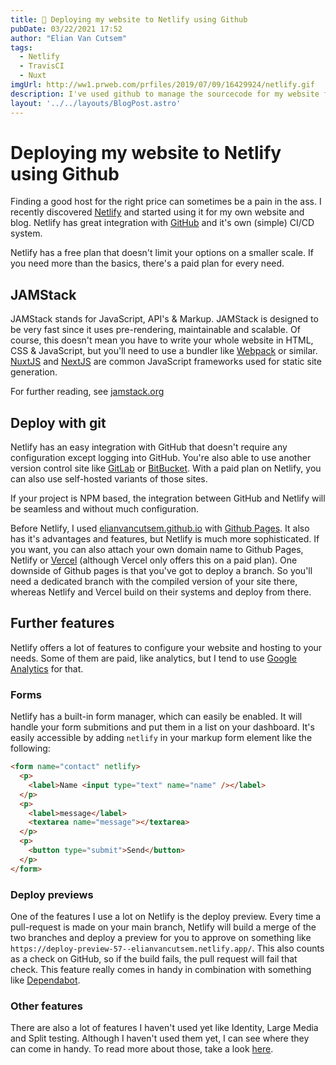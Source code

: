 ```yaml
---
title: 🚀 Deploying my website to Netlify using Github
pubDate: 03/22/2021 17:52 
author: "Elian Van Cutsem"
tags:
  - Netlify
  - TravisCI
  - Nuxt
imgUrl: http://ww1.prweb.com/prfiles/2019/07/09/16429924/netlify.gif
description: I've used github to manage the sourcecode for my website for a long time, github pages came with it. Now I discovered a better way to deploy and host websites.
layout: '../../layouts/BlogPost.astro'
---
```


# Deploying my website to Netlify using Github

Finding a good host for the right price can sometimes be a pain in the ass. I recently discovered [Netlify](<https://netlify.com>) and started using it for my own website and blog. Netlify has great integration with [GitHub](<https://github.com>) and it's own (simple) CI/CD system.

Netlify has a free plan that doesn't limit your options on a smaller scale. If you need more than the basics, there's a paid plan for every need.

## JAMStack

JAMStack stands for JavaScript, API's & Markup. JAMStack is designed to be very fast since it uses pre-rendering, maintainable and scalable. Of course, this doesn't mean you have to write your whole website in HTML, CSS & JavaScript, but you'll need to use a bundler like [Webpack](<https://webpack.js.org>) or similar. [NuxtJS](<https://nuxtjs.org>) and [NextJS](<https://nextjs.org>) are common JavaScript frameworks used for static site generation.

For further reading, see [jamstack.org](<https://jamstack.org>)

## Deploy with git

Netlify has an easy integration with GitHub that doesn't require any configuration except logging into GitHub. You're also able to use another version control site like [GitLab](<https://gitlab.com>) or [BitBucket](<https://bitbucket.com>). With a paid plan on Netlify, you can also use self-hosted variants of those sites.

If your project is NPM based, the integration between GitHub and Netlify will be seamless and without much configuration.

Before Netlify, I used [elianvancutsem.github.io](<https://elianvancutsem.github.io>) with [Github Pages](<https://pages.github.com>). It also has it's advantages and features, but Netlify is much more sophisticated. If you want, you can also attach your own domain name to Github Pages, Netlify or [Vercel](<https://vercel.com>) (although Vercel only offers this on a paid plan). One downside of Github pages is that you've got to deploy a branch. So you'll need a dedicated branch with the compiled version of your site there, whereas Netlify and Vercel build on their systems and deploy from there.

## Further features

Netlify offers a lot of features to configure your website and hosting to your needs. Some of them are paid, like analytics, but I tend to use [Google Analytics](<https://analytics.google.com>) for that.

### Forms

Netlify has a built-in form manager, which can easily be enabled. It will handle your form submitions and put them in a list on your dashboard. It's easily accessible by adding `netlify` in your markup form element like the following:

```html
<form name="contact" netlify>
  <p>
    <label>Name <input type="text" name="name" /></label>
  </p>
  <p>
    <label>message</label>
    <textarea name="message"></textarea>
  </p>
  <p>
    <button type="submit">Send</button>
  </p>
</form>
```

### Deploy previews

One of the features I use a lot on Netlify is the deploy preview. Every time a pull-request is made on your main branch, Netlify will build a merge of the two branches and deploy a preview for you to approve on something like `https://deploy-preview-57--elianvancutsem.netlify.app/`. This also counts as a check on GitHub, so if the build fails, the pull request will fail that check. This feature really comes in handy in combination with something like [Dependabot](<https://dependabot.com/>).

### Other features

There are also a lot of features I haven't used yet like Identity, Large Media and Split testing. Although I haven't used them yet, I can see where they can come in handy. To read more about those, take a look [here](<https://www.netlify.com/products/>).
